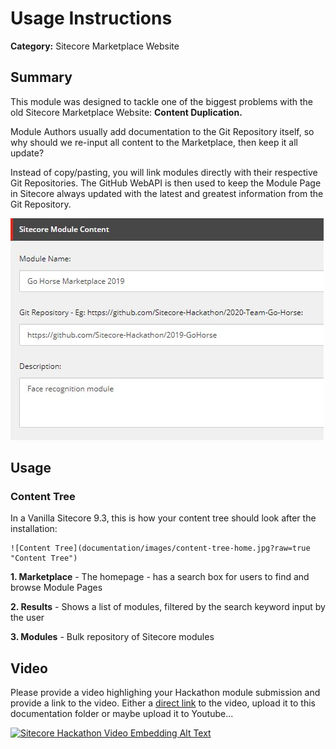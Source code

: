 # Usage Instructions

**Category:** Sitecore Marketplace Website

## Summary

This module was designed to tackle one of the biggest problems with the old Sitecore Marketplace Website: **Content Duplication.**

Module Authors usually add documentation to the Git Repository itself, so why should we re-input all content to the Marketplace, 
then keep it all update? 

Instead of copy/pasting, you will link modules directly with their respective Git Repositories. 
The GitHub WebAPI is then used to keep the Module Page in Sitecore always updated with the latest 
and greatest information from the Git Repository.

![Module fields](images/modulefields.jpg?raw=true "Module fields") 


## Usage

### Content Tree

In a Vanilla Sitecore 9.3, this is how your content tree should look after the installation:

    ![Content Tree](documentation/images/content-tree-home.jpg?raw=true "Content Tree") 

**1. Marketplace** - The homepage - has a search box for users to find and browse Module Pages

**2. Results** - Shows a list of modules, filtered by the search keyword input by the user

**3. Modules** - Bulk repository of Sitecore modules


## Video

Please provide a video highlighing your Hackathon module submission and provide a link to the video. Either a [direct link](https://www.youtube.com/watch?v=EpNhxW4pNKk) to the video, upload it to this documentation folder or maybe upload it to Youtube...

[![Sitecore Hackathon Video Embedding Alt Text](https://img.youtube.com/vi/EpNhxW4pNKk/0.jpg)](https://www.youtube.com/watch?v=EpNhxW4pNKk)
